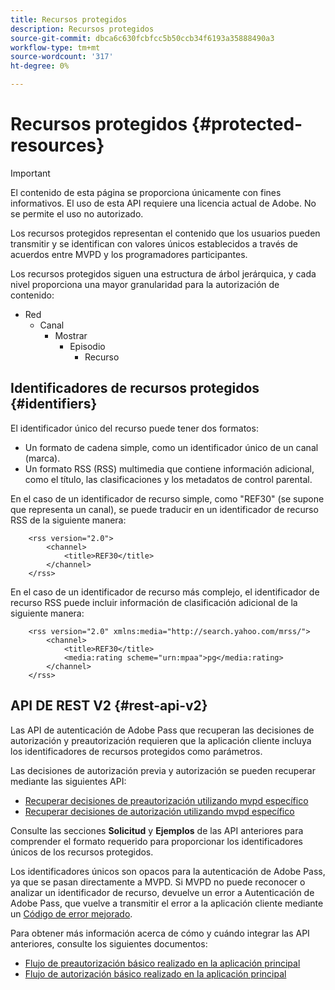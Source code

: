 ```yaml
---
title: Recursos protegidos
description: Recursos protegidos
source-git-commit: dbca6c630fcbfcc5b50ccb34f6193a35888490a3
workflow-type: tm+mt
source-wordcount: '317'
ht-degree: 0%

---
```


# Recursos protegidos {#protected-resources}

>[!IMPORTANT]
>
>El contenido de esta página se proporciona únicamente con fines informativos. El uso de esta API requiere una licencia actual de Adobe. No se permite el uso no autorizado.

Los recursos protegidos representan el contenido que los usuarios pueden transmitir y se identifican con valores únicos establecidos a través de acuerdos entre MVPD y los programadores participantes.

Los recursos protegidos siguen una estructura de árbol jerárquica, y cada nivel proporciona una mayor granularidad para la autorización de contenido:

* Red
   * Canal
      * Mostrar
         * Episodio
            * Recurso

## Identificadores de recursos protegidos {#identifiers}

El identificador único del recurso puede tener dos formatos:

* Un formato de cadena simple, como un identificador único de un canal (marca).
* Un formato RSS (RSS) multimedia que contiene información adicional, como el título, las clasificaciones y los metadatos de control parental.

En el caso de un identificador de recurso simple, como &quot;REF30&quot; (se supone que representa un canal), se puede traducir en un identificador de recurso RSS de la siguiente manera:

```RSS
    <rss version="2.0"> 
        <channel>
            <title>REF30</title>
        </channel>
    </rss>
```

En el caso de un identificador de recurso más complejo, el identificador de recurso RSS puede incluir información de clasificación adicional de la siguiente manera:

```RSS
    <rss version="2.0" xmlns:media="http://search.yahoo.com/mrss/"> 
        <channel>
            <title>REF30</title>
            <media:rating scheme="urn:mpaa">pg</media:rating>
        </channel>
    </rss>
```

## API DE REST V2 {#rest-api-v2}

Las API de autenticación de Adobe Pass que recuperan las decisiones de autorización y preautorización requieren que la aplicación cliente incluya los identificadores de recursos protegidos como parámetros.

Las decisiones de autorización previa y autorización se pueden recuperar mediante las siguientes API:

* [Recuperar decisiones de preautorización utilizando mvpd específico](/help/authentication/integration-guide-programmers/rest-apis/rest-api-v2/apis/decisions-apis/rest-api-v2-decisions-apis-retrieve-preauthorization-decisions-using-specific-mvpd.md)
* [Recuperar decisiones de autorización utilizando mvpd específico](/help/authentication/integration-guide-programmers/rest-apis/rest-api-v2/apis/decisions-apis/rest-api-v2-decisions-apis-retrieve-authorization-decisions-using-specific-mvpd.md)

Consulte las secciones **Solicitud** y **Ejemplos** de las API anteriores para comprender el formato requerido para proporcionar los identificadores únicos de los recursos protegidos.

Los identificadores únicos son opacos para la autenticación de Adobe Pass, ya que se pasan directamente a MVPD. Si MVPD no puede reconocer o analizar un identificador de recurso, devuelve un error a Autenticación de Adobe Pass, que vuelve a transmitir el error a la aplicación cliente mediante un [Código de error mejorado](/help/authentication/integration-guide-programmers/features-standard/error-reporting/enhanced-error-codes.md).

Para obtener más información acerca de cómo y cuándo integrar las API anteriores, consulte los siguientes documentos:

* [Flujo de preautorización básico realizado en la aplicación principal](/help/authentication/integration-guide-programmers/rest-apis/rest-api-v2/flows/basic-access-flows/rest-api-v2-basic-preauthorization-primary-application-flow.md)
* [Flujo de autorización básico realizado en la aplicación principal](/help/authentication/integration-guide-programmers/rest-apis/rest-api-v2/flows/basic-access-flows/rest-api-v2-basic-authorization-primary-application-flow.md)
